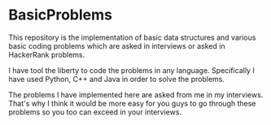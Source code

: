 # BasicProblems
This repository is the implementation of basic data structures and various  basic coding problems which are asked in interviews or asked in HackerRank problems.

I have tool the liberty to code the problems in any language. Specifically I have used Python, C++ and Java in order to solve the problems.

The problems I have implemented here are asked from me in my interviews. That's why I think it would be more easy for you guys to go through these problems so you
too can exceed in your interviews.
